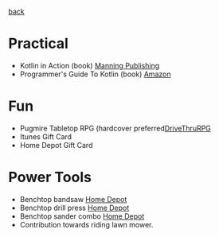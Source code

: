 [back](../index.md)

# Practical
- Kotlin in Action (book) [Manning Publishing](https://www.manning.com/books/kotlin-in-action)
- Programmer's Guide To Kotlin (book) [Amazon](https://www.amazon.com/Programmers-Guide-Kotlin-Mike-James/dp/1871962536)



# Fun
- Pugmire Tabletop RPG (hardcover preferred[DriveThruRPG](https://www.drivethrurpg.com/product/204313/Pugmire-Core-Rulebook?cPath=8329_23127)
 - Itunes Gift Card
 - Home Depot Gift Card

# Power Tools
- Benchtop bandsaw [Home Depot](https://www.homedepot.com/p/RYOBI-2-5-Amp-9-in-Band-Saw-BS904G/205503634)
- Benchtop drill press [Home Depot](homedepot.com/p/RYOBI-10-in-Drill-Press-with-EXACTLINE-Laser-Alignment-System-DP103L/205503636)
- Benchtop sander combo [Home Depot](https://www.homedepot.com/p/Shop-Fox-2-in-Belt-6-in-Disc-Sander-Benchtop-Combo-W1838/309626482)
- Contribution towards riding lawn mower.
